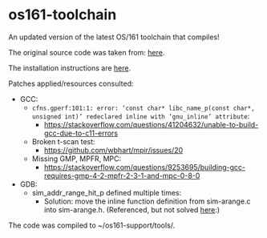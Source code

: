 # os161-toolchain
An updated version of the latest OS/161 toolchain that compiles!

The original source code was taken from: [here](http://os161.eecs.harvard.edu/download/).

The installation instructions are [here](http://os161.eecs.harvard.edu/resources/setup.html).

Patches applied/resources consulted:
- GCC:
  - `cfns.gperf:101:1: error: ‘const char* libc_name_p(const char*, unsigned int)’ redeclared inline with ‘gnu_inline’ attribute`:
    - https://stackoverflow.com/questions/41204632/unable-to-build-gcc-due-to-c11-errors
  - Broken t-scan test:
    - https://github.com/wbhart/mpir/issues/20
  - Missing GMP, MPFR, MPC:
    - https://stackoverflow.com/questions/9253695/building-gcc-requires-gmp-4-2-mpfr-2-3-1-and-mpc-0-8-0
- GDB:
  - sim_addr_range_hit_p defined multiple times:
    - Solution: move the inline function definition from sim-arange.c into sim-arange.h. (Referenced, but not solved [here](https://sourceforge.net/p/mspgcc/mailman/mspgcc-users/thread/5620133A.1030001%40serebryakov.spb.ru/):)

The code was compiled to ~/os161-support/tools/.
